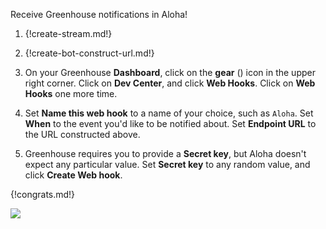 Receive Greenhouse notifications in Aloha!

1. {!create-stream.md!}

1. {!create-bot-construct-url.md!}

1. On your Greenhouse **Dashboard**, click on the
   **gear** (<i class="fa fa-cog"></i>) icon in the upper right
   corner. Click on **Dev Center**, and click **Web Hooks**.
   Click on **Web Hooks** one more time.

1. Set **Name this web hook** to a name of your choice, such as
   `Aloha`. Set **When** to the event you'd like to be notified
   about. Set **Endpoint URL** to the URL constructed above.

1. Greenhouse requires you to provide a **Secret key**, but Aloha
   doesn't expect any particular value. Set **Secret key** to any
   random value, and click **Create Web hook**.

{!congrats.md!}

![](/static/images/integrations/greenhouse/000.png)
